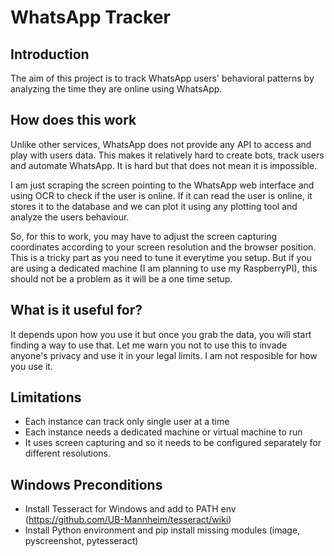 # WhatsApp Tracker

## Introduction
The aim of this project is to track WhatsApp users' behavioral patterns by analyzing the time they are online using WhatsApp.

## How does this work
Unlike other services, WhatsApp does not provide any API to access and play with users data. This makes it relatively hard to create bots, track users and automate WhatsApp. It is hard but that does not mean it is impossible.

I am just scraping the screen pointing to the WhatsApp web interface and using OCR to check if the user is online. If it can read the user is online, it stores it to the database and we can plot it using any plotting tool and analyze the users behaviour.

So, for this to work, you may have to adjust the screen capturing coordinates according to your screen resolution and the browser position. This is a tricky part as you need to tune it everytime you setup. But if you are using a dedicated machine (I am planning to use my RaspberryPI), this should not be a problem as it will be a one time setup.

## What is it useful for?
It depends upon how you use it but once you grab the data, you will start finding a way to use that.
Let me warn you not to use this to invade anyone's privacy and use it in your legal limits. I am not resposible for how you use it.

## Limitations
- Each instance can track only single user at a time
- Each instance needs a dedicated machine or virtual machine to run
- It uses screen capturing and so it needs to be configured separately for different resolutions.

## Windows Preconditions
 - Install Tesseract for Windows and add to PATH env (https://github.com/UB-Mannheim/tesseract/wiki)
 - Install Python environment and pip install missing modules (image, pyscreenshot, pytesseract)
